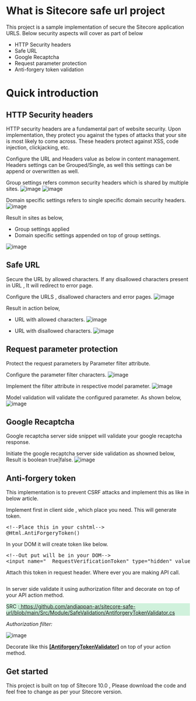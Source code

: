 # What is Sitecore safe url project

This project is a sample implementation of secure the Sitecore application URLS. Below security aspects will cover as part of below

* HTTP Security headers 
* Safe URL
* Google Recaptcha 
* Request parameter protection 
* Anti-forgery token validation

# Quick introduction

## HTTP Security headers 
HTTP security headers are a fundamental part of website security. Upon implementation, they protect you against the types of attacks that your site is most likely to come across. These headers protect against XSS, code injection, clickjacking, etc.

Configure the URL and Headers value as below in content management. Headers settings can be Grouped/Single, as well this settings can be append or overwritten as well.

Group settings refers common security headers which is shared by multiple sites.
![image](https://user-images.githubusercontent.com/11770345/126044632-d43e6eb9-81f8-45ca-991a-3f0feccf98c1.png)
![image](https://user-images.githubusercontent.com/11770345/126044677-9b56c8a7-61fb-4e26-9d2b-8601d4e6541e.png)

Domain specific settings refers to single specific domain security headers.
![image](https://user-images.githubusercontent.com/11770345/126044691-1f2521cb-1354-48d8-9e87-c84edbea4c15.png)


Result in sites as below,

* Group settings applied 
* Domain specific settings appended on top of group settings.

![image](https://user-images.githubusercontent.com/11770345/126044519-6beaa1bf-8372-441a-acbd-dc1e50119e4f.png)


## Safe URL
Secure the URL by allowed characters. If any disallowed characters present in URL , It will redirect to error page.

Configure the URLS , disallowed characters and error pages.
![image](https://user-images.githubusercontent.com/11770345/126044897-52ad1cd8-bc74-4db8-be60-ad330618c99f.png)

Result in action below,

* URL with allowed characters.
![image](https://user-images.githubusercontent.com/11770345/126044949-06f7f8e9-1bb1-488f-a88d-8c0d0c9acf4f.png)

* URL with disallowed characters.
![image](https://user-images.githubusercontent.com/11770345/126044960-e74ef831-0ba6-4899-b88f-7e2c0beb704f.png)

## Request parameter protection 
Protect the request parameters by Parameter filter attribute. 

Configure the parameter filter characters.
![image](https://user-images.githubusercontent.com/11770345/126045124-b8a3ded0-7845-4d4b-b0ac-f407cc834612.png)

Implement the filter attribute in respective model parameter. 
![image](https://user-images.githubusercontent.com/11770345/126045171-c43f0a2b-a2ac-4050-9825-50fc5394fb07.png)

Model validation will validate the configured parameter. As shown below,
![image](https://user-images.githubusercontent.com/11770345/126045192-1383ed43-8bcf-485e-9876-dcb9400dff69.png)

## Google Recaptcha 
Google recaptcha server side snippet will validate your google recaptcha response.

Initiate the google recaptcha server side validation as showned below, Result is boolean true|false.
![image](https://user-images.githubusercontent.com/11770345/126045412-5269262c-94f4-40d6-a116-e113302bb623.png)


##  Anti-forgery token</h4>


<!-- wp:paragraph -->
<p>This implementation is to prevent CSRF attacks and implement this as like in below article.</p>
<!-- /wp:paragraph -->

<!-- wp:paragraph -->
<p>Implement first in client side , which place you need. This will generate token.</p>
<!-- /wp:paragraph -->

<!-- wp:syntaxhighlighter/code {"language":"xml"} -->
<pre class="wp-block-syntaxhighlighter-code">&lt;!--Place this in your cshtml-->
@Html.AntiForgeryToken()
</pre>
<!-- /wp:syntaxhighlighter/code -->

<!-- wp:paragraph -->
<p>In your DOM it will create token like below.</p>
<!-- /wp:paragraph -->

<!-- wp:syntaxhighlighter/code {"language":"xml"} -->
<pre class="wp-block-syntaxhighlighter-code">&lt;!--Out put will be in your DOM-->
&lt;input name="__RequestVerificationToken" type="hidden" value="SKEfZKpGsh_YuUWuhhtFdoIhJS7doYRoaf7iIFIr4EGy1bQu9nB5KsdAgSz8VVDyrwjtyGtEW5QvJXJwtcBZ0L_CgzqjVg_UdLagcDDFBs41"></pre>
<!-- /wp:syntaxhighlighter/code -->

<!-- wp:paragraph -->
<p>Attach this token in request header. Where ever you are making API call.</p>
<!-- /wp:paragraph -->

<!-- wp:image {"id":384,"sizeSlug":"large","linkDestination":"none","className":"is-style-default"} -->
<figure class="wp-block-image size-large is-style-default"><img src="https://andisitecore.files.wordpress.com/2021/08/image-1.png?w=1024" alt="" class="wp-image-384"/></figure>
<!-- /wp:image -->

<!-- wp:paragraph -->
<p>In server side validate it using authorization filter and decorate on top of your API action method.</p>
<!-- /wp:paragraph -->

<!-- wp:paragraph {"style":{"color":{"background":"#d0f1dc"}}} -->
<p class="has-background" style="background-color:#d0f1dc">SRC :<a href="https://github.com/andiappan-ar/sitecore-safe-url/blob/main/Src/Module/SafeValidation/AntiforgeryTokenValidator.cs" target="_blank" rel="noreferrer noopener"> https://github.com/andiappan-ar/sitecore-safe-url/blob/main/Src/Module/SafeValidation/AntiforgeryTokenValidator.cs</a></p>
<!-- /wp:paragraph -->

<!-- wp:paragraph -->
<p><em>Authorization filter:</em></p>
<!-- /wp:paragraph -->

![image](https://user-images.githubusercontent.com/11770345/128060050-bfb57f02-b3dd-4591-9fb9-d932905d1335.png)


<!-- wp:paragraph -->
<p>Decorate like this <strong><a href="https://github.com/andiappan-ar/sitecore-safe-url/blob/main/Src/Controllers/SitecoreSafeController.cs" data-type="URL" data-id="https://github.com/andiappan-ar/sitecore-safe-url/blob/main/Src/Controllers/SitecoreSafeController.cs" target="_blank" rel="noreferrer noopener">[AntiforgeryTokenValidator]</a></strong> on top of your action method.</p>
<!-- /wp:paragraph -->

## Get started

This project is built on top of SItecore 10.0 , Please download the code and feel free to change as per your Sitecore version.
